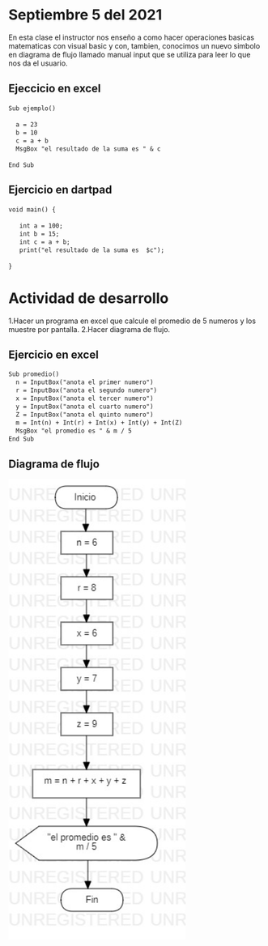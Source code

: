 # Septiembre 5 del 2021

 En esta clase el instructor nos enseño a como hacer operaciones basicas
  matematicas con visual basic y con, tambien, conocimos un nuevo simbolo
  en diagrama de flujo llamado manual input que se utiliza para leer lo que nos
  da el usuario.

## Ejeccicio en excel

```
Sub ejemplo()

  a = 23
  b = 10
  c = a + b
  MsgBox "el resultado de la suma es " & c

End Sub
```

## Ejercicio en dartpad

```
void main() {

   int a = 100;
   int b = 15;
   int c = a + b;
   print("el resultado de la suma es  $c");

}
```

# Actividad de desarrollo

1.Hacer un programa en excel que calcule el promedio de 5 numeros y los
muestre por pantalla.
2.Hacer diagrama de flujo.

## Ejercicio en excel

```
Sub promedio()
  n = InputBox("anota el primer numero")
  r = InputBox("anota el segundo numero")
  x = InputBox("anota el tercer numero")
  y = InputBox("anota el cuarto numero")
  Z = InputBox("anota el quinto numero")
  m = Int(n) + Int(r) + Int(x) + Int(y) + Int(Z)
  MsgBox "el promedio es " & m / 5
End Sub
```
## Diagrama de flujo

<img src ="img-ejercicio-2/diagrama-1.jpg" width ="350">
